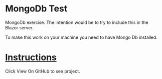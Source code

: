 # MongoDb Test
MongoDb exercise. The intention would be to try to include this in the Blazor server.

To make this work on your machine you need to have Mongo Db installed.
# [Instructions](https://docs.mongodb.com/manual/installation/)

Click View On GitHub to see project.
